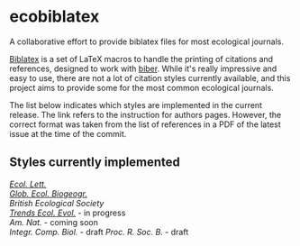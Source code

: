 # ecobiblatex

A collaborative effort to provide biblatex files for most ecological journals.

[Biblatex](https://github.com/plk/biblatex) is a set of LaTeX macros to handle the printing of citations and references, designed to work with [biber](http://biblatex-biber.sourceforge.net/).
While it's really impressive and easy to use, there are not a lot of citation styles currently available, and this project aims to provide some for the most common ecological journals.

The list below indicates which styles are implemented in the current release.
The link refers to the instruction for authors pages.
However, the correct format was taken from the list of references in a PDF of the latest issue at the time of the commit.  

## Styles currently implemented

[*Ecol. Lett.*](http://bit.ly/IdEIY5)       
[*Glob. Ecol. Biogeogr.*](http://bit.ly/JoUgbk)   
*British Ecological Society*     
[*Trends Ecol. Evol.*](http://bit.ly/ItbUrh) - in progress    
*Am. Nat.* - coming soon         
*Integr. Comp. Biol.* - draft
*Proc. R. Soc. B.* - draft
